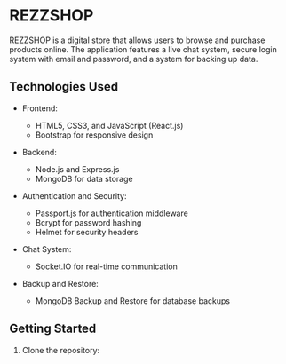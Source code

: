 # REZZSHOP

REZZSHOP is a digital store that allows users to browse and purchase products online. The application features a live chat system, secure login system with email and password, and a system for backing up data.

## Technologies Used

- Frontend:
  - HTML5, CSS3, and JavaScript (React.js)
  - Bootstrap for responsive design

- Backend:
  - Node.js and Express.js
  - MongoDB for data storage

- Authentication and Security:
  - Passport.js for authentication middleware
  - Bcrypt for password hashing
  - Helmet for security headers

- Chat System:
  - Socket.IO for real-time communication

- Backup and Restore:
  - MongoDB Backup and Restore for database backups

## Getting Started

1. Clone the repository:
